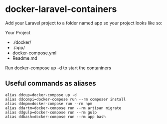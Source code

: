 # docker-laravel-containers
Add your Laravel project to a folder named app so your project looks like so:

Your Project
  - ./docker/
  - ./app/
  - docker-compose.yml
  - Readme.md

Run docker-compose up -d to start the contaniners

## Useful commands as aliases
```
alias ddcup=docker-compose up -d
alias ddcompi=docker-compose run --rm composer install
alias ddnpm=docker-compose run --rm npm
alias ddartm=docker-compose run --rm artisan migrate
alias ddgulp=docker-compose run --rm gulp
alias ddbash=docker-compose run --rm app bash
```


